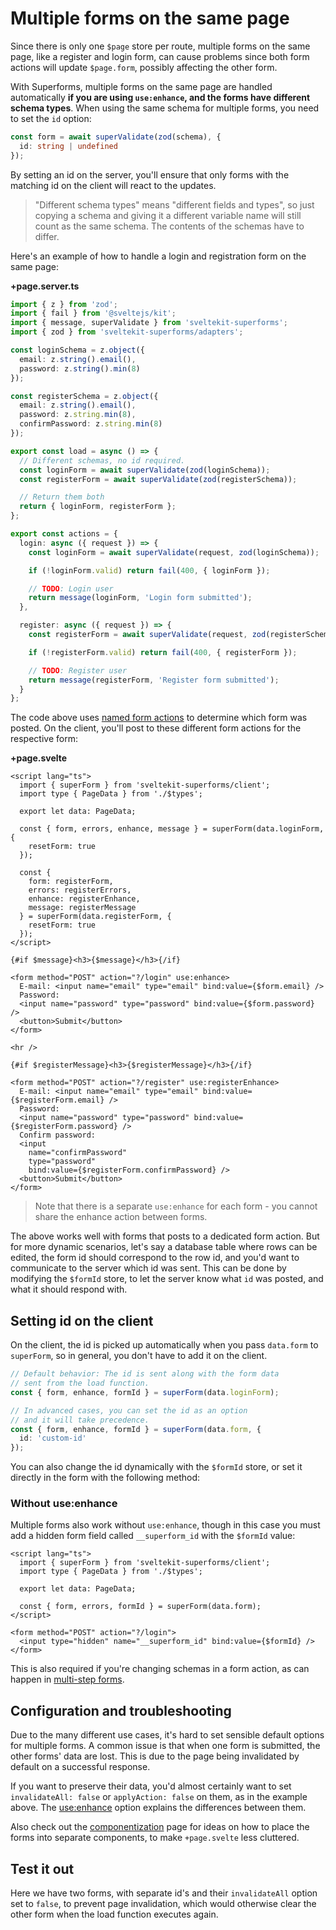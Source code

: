 <script lang="ts">
  import Head from '$lib/Head.svelte'
	import Form from './Form.svelte'
  import Next from '$lib/Next.svelte'
	import SuperDebug from 'sveltekit-superforms/client/SuperDebug.svelte'
  import { concepts } from '$lib/navigation/sections'

	export let data;
</script>

# Multiple forms on the same page

<Head title="Multiple forms on the same page" />

Since there is only one `$page` store per route, multiple forms on the same page, like a register and login form, can cause problems since both form actions will update `$page.form`, possibly affecting the other form.

With Superforms, multiple forms on the same page are handled automatically **if you are using `use:enhance`, and the forms have different schema types**. When using the same schema for multiple forms, you need to set the `id` option:

```ts
const form = await superValidate(zod(schema), {
  id: string | undefined
});
```

By setting an id on the server, you'll ensure that only forms with the matching id on the client will react to the updates.

> "Different schema types" means "different fields and types", so just copying a schema and giving it a different variable name will still count as the same schema. The contents of the schemas have to differ.

Here's an example of how to handle a login and registration form on the same page:

**+page.server.ts**

```ts
import { z } from 'zod';
import { fail } from '@sveltejs/kit';
import { message, superValidate } from 'sveltekit-superforms';
import { zod } from 'sveltekit-superforms/adapters';

const loginSchema = z.object({
  email: z.string().email(),
  password: z.string().min(8)
});

const registerSchema = z.object({
  email: z.string().email(),
  password: z.string.min(8),
  confirmPassword: z.string.min(8)
});

export const load = async () => {
  // Different schemas, no id required.
  const loginForm = await superValidate(zod(loginSchema));
  const registerForm = await superValidate(zod(registerSchema));

  // Return them both
  return { loginForm, registerForm };
};

export const actions = {
  login: async ({ request }) => {
    const loginForm = await superValidate(request, zod(loginSchema));

    if (!loginForm.valid) return fail(400, { loginForm });

    // TODO: Login user
    return message(loginForm, 'Login form submitted');
  },

  register: async ({ request }) => {
    const registerForm = await superValidate(request, zod(registerSchema));

    if (!registerForm.valid) return fail(400, { registerForm });

    // TODO: Register user
    return message(registerForm, 'Register form submitted');
  }
};
```

The code above uses [named form actions](https://kit.svelte.dev/docs/form-actions#named-actions) to determine which form was posted. On the client, you'll post to these different form actions for the respective form:

**+page.svelte**

```svelte
<script lang="ts">
  import { superForm } from 'sveltekit-superforms/client';
  import type { PageData } from './$types';

  export let data: PageData;

  const { form, errors, enhance, message } = superForm(data.loginForm, {
    resetForm: true
  });

  const {
    form: registerForm,
    errors: registerErrors,
    enhance: registerEnhance,
    message: registerMessage
  } = superForm(data.registerForm, {
    resetForm: true
  });
</script>

{#if $message}<h3>{$message}</h3>{/if}

<form method="POST" action="?/login" use:enhance>
  E-mail: <input name="email" type="email" bind:value={$form.email} />
  Password:
  <input name="password" type="password" bind:value={$form.password} />
  <button>Submit</button>
</form>

<hr />

{#if $registerMessage}<h3>{$registerMessage}</h3>{/if}

<form method="POST" action="?/register" use:registerEnhance>
  E-mail: <input name="email" type="email" bind:value={$registerForm.email} />
  Password:
  <input name="password" type="password" bind:value={$registerForm.password} />
  Confirm password:
  <input
    name="confirmPassword"
    type="password"
    bind:value={$registerForm.confirmPassword} />
  <button>Submit</button>
</form>
```

> Note that there is a separate `use:enhance` for each form - you cannot share the enhance action between forms.

The above works well with forms that posts to a dedicated form action. But for more dynamic scenarios, let's say a database table where rows can be edited, the form id should correspond to the row id, and you'd want to communicate to the server which id was sent. This can be done by modifying the `$formId` store, to let the server know what `id` was posted, and what it should respond with.

## Setting id on the client

On the client, the id is picked up automatically when you pass `data.form` to `superForm`, so in general, you don't have to add it on the client.

```ts
// Default behavior: The id is sent along with the form data
// sent from the load function.
const { form, enhance, formId } = superForm(data.loginForm);

// In advanced cases, you can set the id as an option
// and it will take precedence.
const { form, enhance, formId } = superForm(data.form, {
  id: 'custom-id'
});
```

You can also change the id dynamically with the `$formId` store, or set it directly in the form with the following method:

### Without use:enhance

Multiple forms also work without `use:enhance`, though in this case you must add a hidden form field called `__superform_id` with the `$formId` value:

```svelte
<script lang="ts">
  import { superForm } from 'sveltekit-superforms/client';
  import type { PageData } from './$types';

  export let data: PageData;

  const { form, errors, formId } = superForm(data.form);
</script>

<form method="POST" action="?/login">
  <input type="hidden" name="__superform_id" bind:value={$formId} />
</form>
```

This is also required if you're changing schemas in a form action, as can happen in [multi-step forms](/examples#multi-step-forms).

## Configuration and troubleshooting

Due to the many different use cases, it's hard to set sensible default options for multiple forms. A common issue is that when one form is submitted, the other forms' data are lost. This is due to the page being invalidated by default on a successful response.

If you want to preserve their data, you'd almost certainly want to set `invalidateAll: false` or `applyAction: false` on them, as in the example above. The [use:enhance](/concepts/enhance) option explains the differences between them.

Also check out the [componentization](/components) page for ideas on how to place the forms into separate components, to make `+page.svelte` less cluttered.

## Test it out

Here we have two forms, with separate id's and their `invalidateAll` option set to `false`, to prevent page invalidation, which would otherwise clear the other form when the load function executes again.

<Form {data} />

<Next section={concepts} />
